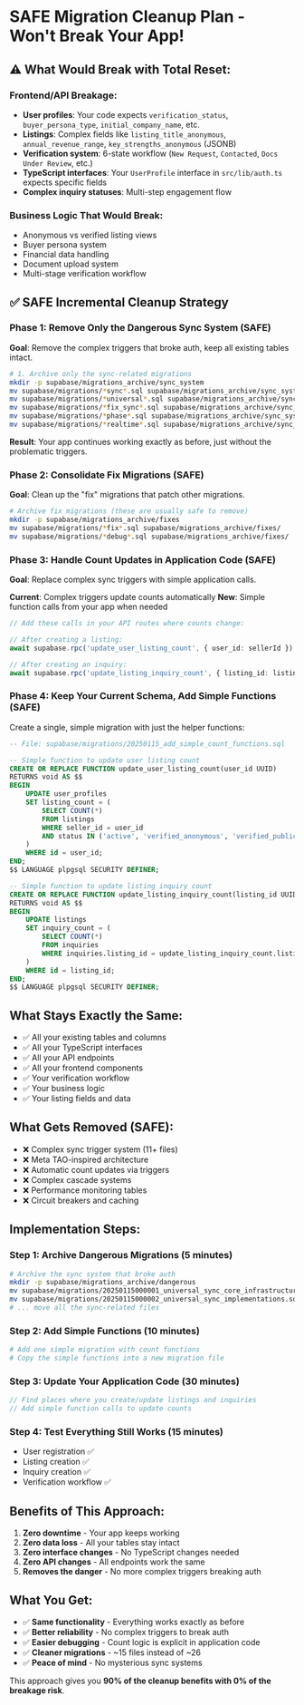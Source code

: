 # SAFE Migration Cleanup Plan - Won't Break Your App!

## ⚠️ What Would Break with Total Reset:

### Frontend/API Breakage:
- **User profiles**: Your code expects `verification_status`, `buyer_persona_type`, `initial_company_name`, etc.
- **Listings**: Complex fields like `listing_title_anonymous`, `annual_revenue_range`, `key_strengths_anonymous` (JSONB)
- **Verification system**: 6-state workflow (`New Request`, `Contacted`, `Docs Under Review`, etc.)
- **TypeScript interfaces**: Your `UserProfile` interface in `src/lib/auth.ts` expects specific fields
- **Complex inquiry statuses**: Multi-step engagement flow

### Business Logic That Would Break:
- Anonymous vs verified listing views
- Buyer persona system
- Financial data handling
- Document upload system
- Multi-stage verification workflow

## ✅ SAFE Incremental Cleanup Strategy

### Phase 1: Remove Only the Dangerous Sync System (SAFE)

**Goal**: Remove the complex triggers that broke auth, keep all existing tables intact.

```bash
# 1. Archive only the sync-related migrations
mkdir -p supabase/migrations_archive/sync_system
mv supabase/migrations/*sync*.sql supabase/migrations_archive/sync_system/
mv supabase/migrations/*universal*.sql supabase/migrations_archive/sync_system/
mv supabase/migrations/*fix_sync*.sql supabase/migrations_archive/sync_system/
mv supabase/migrations/*phase*.sql supabase/migrations_archive/sync_system/
mv supabase/migrations/*realtime*.sql supabase/migrations_archive/sync_system/
```

**Result**: Your app continues working exactly as before, just without the problematic triggers.

### Phase 2: Consolidate Fix Migrations (SAFE)

**Goal**: Clean up the "fix" migrations that patch other migrations.

```bash
# Archive fix migrations (these are usually safe to remove)
mkdir -p supabase/migrations_archive/fixes
mv supabase/migrations/*fix*.sql supabase/migrations_archive/fixes/
mv supabase/migrations/*debug*.sql supabase/migrations_archive/fixes/
```

### Phase 3: Handle Count Updates in Application Code (SAFE)

**Goal**: Replace complex sync triggers with simple application calls.

**Current**: Complex triggers update counts automatically
**New**: Simple function calls from your app when needed

```typescript
// Add these calls in your API routes where counts change:

// After creating a listing:
await supabase.rpc('update_user_listing_count', { user_id: sellerId })

// After creating an inquiry:
await supabase.rpc('update_listing_inquiry_count', { listing_id: listingId })
```

### Phase 4: Keep Your Current Schema, Add Simple Functions (SAFE)

Create a single, simple migration with just the helper functions:

```sql
-- File: supabase/migrations/20250115_add_simple_count_functions.sql

-- Simple function to update user listing count
CREATE OR REPLACE FUNCTION update_user_listing_count(user_id UUID)
RETURNS void AS $$
BEGIN
    UPDATE user_profiles
    SET listing_count = (
        SELECT COUNT(*)
        FROM listings
        WHERE seller_id = user_id
        AND status IN ('active', 'verified_anonymous', 'verified_public')
    )
    WHERE id = user_id;
END;
$$ LANGUAGE plpgsql SECURITY DEFINER;

-- Simple function to update listing inquiry count
CREATE OR REPLACE FUNCTION update_listing_inquiry_count(listing_id UUID)
RETURNS void AS $$
BEGIN
    UPDATE listings
    SET inquiry_count = (
        SELECT COUNT(*)
        FROM inquiries
        WHERE inquiries.listing_id = update_listing_inquiry_count.listing_id
    )
    WHERE id = listing_id;
END;
$$ LANGUAGE plpgsql SECURITY DEFINER;
```

## What Stays Exactly the Same:

- ✅ All your existing tables and columns
- ✅ All your TypeScript interfaces
- ✅ All your API endpoints
- ✅ All your frontend components
- ✅ Your verification workflow
- ✅ Your business logic
- ✅ Your listing fields and data

## What Gets Removed (SAFE):

- ❌ Complex sync trigger system (11+ files)
- ❌ Meta TAO-inspired architecture
- ❌ Automatic count updates via triggers
- ❌ Complex cascade systems
- ❌ Performance monitoring tables
- ❌ Circuit breakers and caching

## Implementation Steps:

### Step 1: Archive Dangerous Migrations (5 minutes)
```bash
# Archive the sync system that broke auth
mkdir -p supabase/migrations_archive/dangerous
mv supabase/migrations/20250115000001_universal_sync_core_infrastructure.sql supabase/migrations_archive/dangerous/
mv supabase/migrations/20250115000002_universal_sync_implementations.sql supabase/migrations_archive/dangerous/
# ... move all the sync-related files
```

### Step 2: Add Simple Functions (10 minutes)
```bash
# Add one simple migration with count functions
# Copy the simple functions into a new migration file
```

### Step 3: Update Your Application Code (30 minutes)
```typescript
// Find places where you create/update listings and inquiries
// Add simple function calls to update counts
```

### Step 4: Test Everything Still Works (15 minutes)
- User registration ✅
- Listing creation ✅
- Inquiry creation ✅
- Verification workflow ✅

## Benefits of This Approach:

1. **Zero downtime** - Your app keeps working
2. **Zero data loss** - All your tables stay intact
3. **Zero interface changes** - No TypeScript changes needed
4. **Zero API changes** - All endpoints work the same
5. **Removes the danger** - No more complex triggers breaking auth

## What You Get:

- ✅ **Same functionality** - Everything works exactly as before
- ✅ **Better reliability** - No complex triggers to break auth
- ✅ **Easier debugging** - Count logic is explicit in application code
- ✅ **Cleaner migrations** - ~15 files instead of ~26
- ✅ **Peace of mind** - No mysterious sync systems

This approach gives you **90% of the cleanup benefits with 0% of the breakage risk**.
